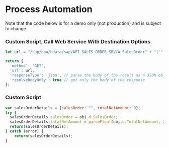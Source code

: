 # Process Automation

Note that the code below is for a demo only (not production) and is subject to change.

### Custom Script, Call Web Service With Destination Options

```javascript
let url = "/sap/opu/odata/sap/API_SALES_ORDER_SRV/A_SalesOrder" + "('" + salesOrder + "')";

return {
  'method': 'GET',
  'url': url,
  'responseType': 'json', // parse the body of the result as a JSON object
  'resolveBodyOnly': true // get only the body of the response
};
```


### Custom Script

```javascript
var salesOrderDetails = {salesOrder: "", totalNetAmount: 0};
try {
  salesOrderDetails.salesOrder = obj.d.SalesOrder;
  salesOrderDetails.totalNetAmount = parseFloat(obj.d.TotalNetAmount, 2);
  return(salesOrderDetails);
} catch (error) {
    return(salesOrderDetails);
}
```
